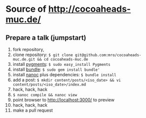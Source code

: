 # Source of <http://cocoaheads-muc.de/>

## Prepare a talk (jumpstart)

1. fork repository,
2. clone repository: `$ git clone git@github.com:mro/cocoaheads-muc.de.git && cd cocoaheads-muc.de`
3. install [pygments](http://pygments.org/): `$ sudo easy_install Pygments`
3. install [bundle](http://bundler.io/): `$ sudo gem install bundle'`
3. install [nanoc](http://nanoc.ws/) plus dependencies: `$ bundle install`
4. add a post: `$ mkdir content/posts/<iso_date> && vi content/posts/<iso_date>/index.md`
5. hack, hack, hack
6. `$ nanoc compile && nanoc view`
7. point browser to <http://localhost:3000/> to preview
8. hack, hack, hack
9. make a pull request
